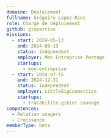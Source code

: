 ```yaml
---
domaine: Déploiement
fullname: Grégoire Lopez-Rios
role: Chargé de déploiement
github: glopezrios
missions:
  - start: 2024-05-13
    end: 2024-08-13
    status: independent
    employer: Mon Entreprise Portage
    startups:
      - mon-entreprise
  - start: 2024-07-15
    end: 2024-12-31
    status: independent
    employer: LittleBigConnection
    startups:
      - tracabilite.gibier.sauvage
competences:
  - Relation usagers
  - Croissance
memberType: beta
---
```


